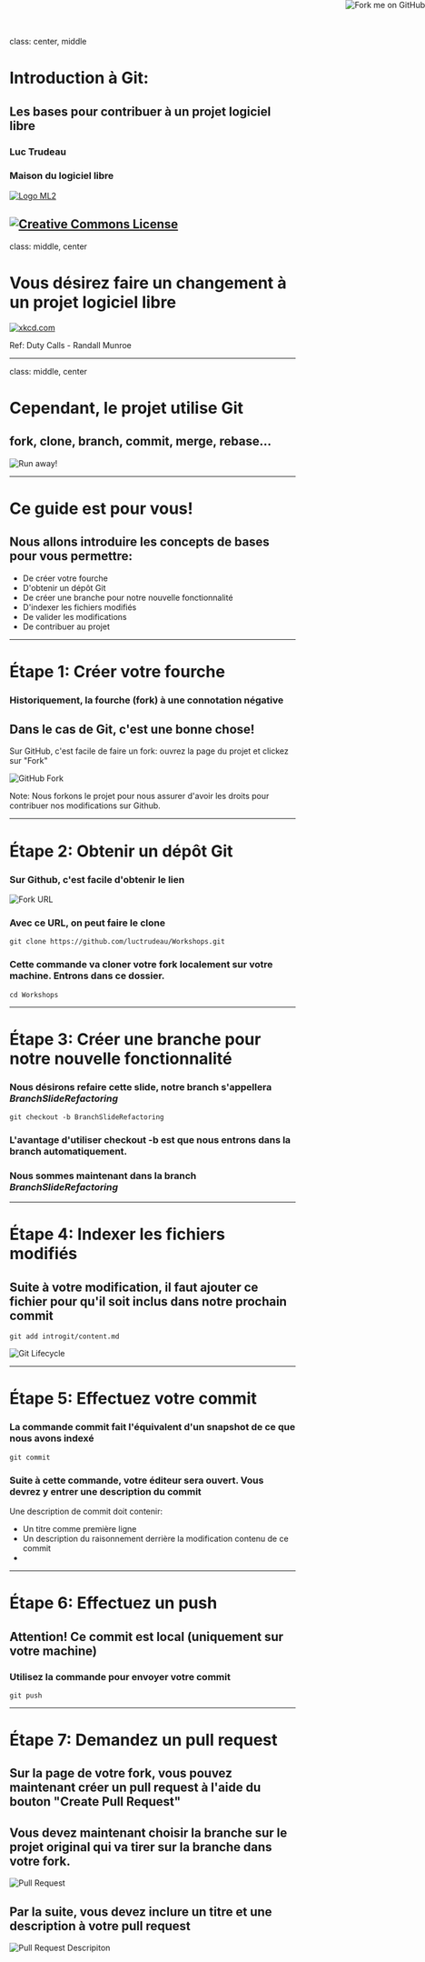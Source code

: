 class: center, middle

# Introduction à Git:
## Les bases pour contribuer à un projet logiciel libre
### Luc Trudeau
### Maison du logiciel libre
[![Logo ML2](images/LogoML2.png)](https://maisonlogiciellibre.org/)

<a href="https://github.com/luctrudeau/Workshops/"><img style="position: absolute; top: 0; right: 0; border: 0;" src="https://camo.githubusercontent.com/365986a132ccd6a44c23a9169022c0b5c890c387/68747470733a2f2f73332e616d617a6f6e6177732e636f6d2f6769746875622f726962626f6e732f666f726b6d655f72696768745f7265645f6161303030302e706e67" alt="Fork me on GitHub" data-canonical-src="https://s3.amazonaws.com/github/ribbons/forkme_right_red_aa0000.png"></a>

[![Creative Commons License](https://i.creativecommons.org/l/by-sa/4.0/88x31.png)](http://creativecommons.org/licenses/by-sa/4.0/)
---
class: middle, center

# Vous désirez faire un changement à un projet logiciel libre

[![xkcd.com](http://imgs.xkcd.com/comics/duty_calls.png)](https://xkcd.com/386/)

Ref: Duty Calls - Randall Munroe

---
class: middle, center

# Cependant, le projet utilise Git
## fork, clone, branch, commit, merge, rebase...  
![Run away!](images/runaway.gif)

---

# Ce guide est pour vous!
## Nous allons introduire les concepts de bases pour vous permettre:

 * De créer votre fourche
 * D'obtenir un dépôt Git
 * De créer une branche pour notre nouvelle fonctionnalité
 * D'indexer les fichiers modifiés
 * De valider les modifications
 * De contribuer au projet

---

# Étape 1: Créer votre fourche

### Historiquement, la fourche (fork) à une connotation négative

## Dans le cas de Git, c'est une bonne chose!

Sur GitHub, c'est facile de faire un fork: ouvrez la page du projet et clickez sur "Fork"

![GitHub Fork](images/Bootcamp-Fork.png)

Note: Nous forkons le projet pour nous assurer d'avoir les droits pour contribuer nos modifications sur Github.

---

# Étape 2: Obtenir un dépôt Git

### Sur Github, c'est facile d'obtenir le lien
![Fork URL](images/Fork-URL.png)

### Avec ce URL, on peut faire le clone
```
git clone https://github.com/luctrudeau/Workshops.git
```
### Cette commande va cloner votre fork localement sur votre machine. Entrons dans ce dossier.
```
cd Workshops
```

---

# Étape 3: Créer une branche pour notre nouvelle fonctionnalité

### Nous désirons refaire cette slide, notre branch s'appellera _BranchSlideRefactoring_
```
git checkout -b BranchSlideRefactoring
```
### L'avantage d'utiliser checkout -b est que nous entrons dans la branch automatiquement.
### Nous sommes maintenant dans la branch _BranchSlideRefactoring_

---

# Étape 4: Indexer les fichiers modifiés

## Suite à votre modification, il faut ajouter ce fichier pour qu'il soit inclus dans notre prochain commit

```
git add introgit/content.md
```

![Git Lifecycle](images/lifecycle.png)

---

# Étape 5: Effectuez votre commit

### La commande commit fait l'équivalent d'un snapshot de ce que nous avons indexé
```
git commit
```
### Suite à cette commande, votre éditeur sera ouvert. Vous devrez y entrer une description du commit

 Une description de commit doit contenir:
* Un titre comme première ligne
* Un description du raisonnement derrière la modification contenu de ce commit
* 
---

# Étape 6: Effectuez un push

## Attention! Ce commit est local (uniquement sur votre machine)

###  Utilisez la commande pour envoyer votre commit

```
git push
```

---

# Étape 7: Demandez un pull request

## Sur la page de votre fork, vous pouvez maintenant créer un pull request à l'aide du bouton "Create Pull Request"

## Vous devez maintenant choisir la branche sur le projet original qui va tirer sur la branche dans votre fork.
![Pull Request](images/PullRequest.png)

## Par la suite, vous devez inclure un titre et une description à votre pull request
![Pull Request Descripiton](images/PullRequestDescription.png)
